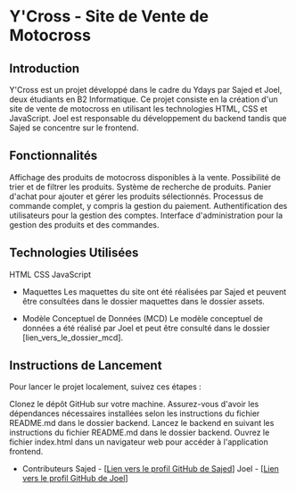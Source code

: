 # Y'Cross - Site de Vente de Motocross

## Introduction
Y'Cross est un projet développé dans le cadre du Ydays par Sajed et Joel, deux étudiants en B2 Informatique. Ce projet consiste en la création d'un site de vente de motocross en utilisant les technologies HTML, CSS et JavaScript. Joel est responsable du développement du backend tandis que Sajed se concentre sur le frontend.

## Fonctionnalités
Affichage des produits de motocross disponibles à la vente.
Possibilité de trier et de filtrer les produits.
Système de recherche de produits.
Panier d'achat pour ajouter et gérer les produits sélectionnés.
Processus de commande complet, y compris la gestion du paiement.
Authentification des utilisateurs pour la gestion des comptes.
Interface d'administration pour la gestion des produits et des commandes.

## Technologies Utilisées
HTML
CSS
JavaScript

- Maquettes
Les maquettes du site ont été réalisées par Sajed et peuvent être consultées dans le dossier maquettes dans le dossier assets.

- Modèle Conceptuel de Données (MCD)
Le modèle conceptuel de données a été réalisé par Joel et peut être consulté dans le dossier [lien_vers_le_dossier_mcd].

## Instructions de Lancement
Pour lancer le projet localement, suivez ces étapes :

Clonez le dépôt GitHub sur votre machine.
Assurez-vous d'avoir les dépendances nécessaires installées selon les instructions du fichier README.md dans le dossier backend.
Lancez le backend en suivant les instructions du fichier README.md dans le dossier backend.
Ouvrez le fichier index.html dans un navigateur web pour accéder à l'application frontend.

- Contributeurs
Sajed - [[Lien vers le profil GitHub de Sajed](https://github.com/Sajedd)]
Joel - [[Lien vers le profil GitHub de Joel](https://github.com/Joel-happy/)]
